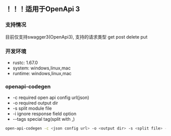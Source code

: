 ## ！！！适用于OpenApi 3

### 支持情况

目前仅支持swagger3(OpenApi3), 支持的请求类型 get post delete put

### 开发环境

- rustc: 1.67.0
- system: windows,linux,mac
- runtime: windows,linux,mac

### openapi-codegen

- -c required open api config url(json)
- -o required output dir
- -s split module file
- -i ignore response field option
- --tags special tag(split with ,)

```bash
open-api-codegen -c <json config url> -o <output dir> -s <split file> -i <ignore option> --tags <tag>
```